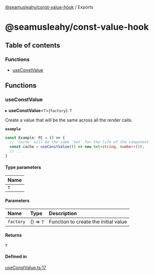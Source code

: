 [@seamusleahy/const-value-hook](README.md) / Exports

# @seamusleahy/const-value-hook

## Table of contents

### Functions

- [useConstValue](modules.md#useconstvalue)

## Functions

### useConstValue

▸ **useConstValue**<`T`\>(`factory`): `T`

Create a value that will be the same across all the render calls.

**`example`**
```typescript
const Example: FC = () => {
  // `cache` will be the same `Set` for the life of the component
  const cache = useConstValue(() => new Set<string, number>());
  // ...
}
```

#### Type parameters

| Name |
| :------ |
| `T` |

#### Parameters

| Name | Type | Description |
| :------ | :------ | :------ |
| `factory` | () => `T` | Function to create the initial value |

#### Returns

`T`

#### Defined in

[useConstValue.ts:17](https://github.com/seamusleahy/react-utils/blob/328ce1f/packages/const-value-hook/src/useConstValue.ts#L17)
